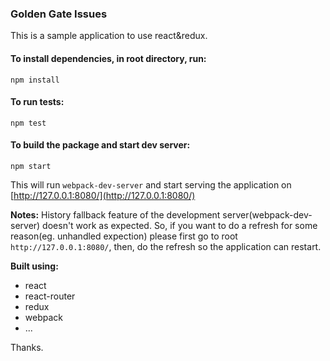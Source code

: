 ### Golden Gate Issues

This is a sample application to use react&redux.



#### To install dependencies, in root directory, run:

```
npm install
```

#### To run tests:
```
npm test
```


#### To build the package and start dev server:
```
npm start
```

This will run `webpack-dev-server` and start serving the application on [http://127.0.0.1:8080/](http://127.0.0.1:8080/)

**Notes:**
History fallback feature of the development server(webpack-dev-server) doesn't work as expected. So, if you want to do a refresh for some reason(eg. unhandled expection) please first go to root `http://127.0.0.1:8080/`, then, do the refresh so the application can restart.

**Built using:**
- react
- react-router
- redux
- webpack
- ...

Thanks.



